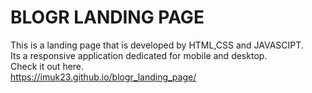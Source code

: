 <h1>BLOGR LANDING PAGE</h1>
This is a landing page that is developed by HTML,CSS and JAVASCIPT.
<br>
Its a responsive application dedicated for mobile and desktop.
<br>
Check it out here.
<br>
<a href="https://imuk23.github.io/blogr_landing_page">https://imuk23.github.io/blogr_landing_page/ </a>

